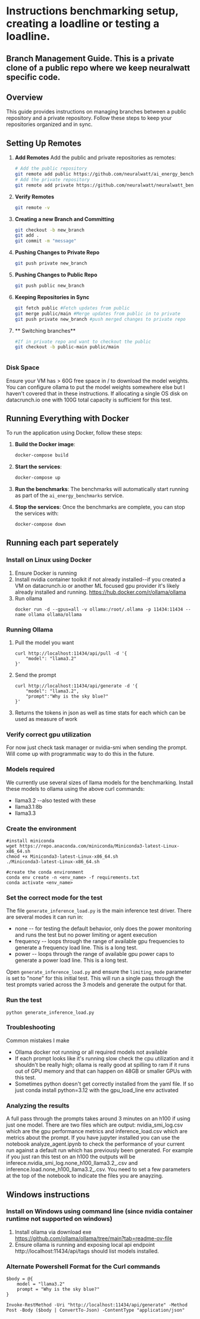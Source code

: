 # Instructions benchmarking setup, creating a loadline or testing a loadline.

## Branch Management Guide.  This is a private clone of a public repo where we keep neuralwatt specific code.

## Overview
This guide provides instructions on managing branches between a public repository and a private repository. Follow these steps to keep your repositories organized and in sync.

## Setting Up Remotes
1. **Add Remotes**
   Add the public and private repositories as remotes:
   ```bash
   # Add the public repository
   git remote add public https://github.com/neuralwatt/ai_energy_benchmarks.git
   # Add the private repository
   git remote add private https://github.com/neuralwatt/neuralwatt_benchmark.git
1. **Verify Remotes**
    ```bash
    git remote -v
1. **Creating a new Branch and Committing**
    ```bash
    git checkout -b new_branch
    git add .
    git commit -m "message"
1. **Pushing Changes to Private Repo**
    ```bash
    git push private new_branch
1. **Pushing Changes to Public Repo**
    ```bash
    git push public new_branch
1. **Keeping Repositories in Sync**
    ```bash
    git fetch public #Fetch updates from public
    git merge public/main #Merge updates from public in to private
    git push private new_branch #push merged changes to private repo
1. ** Switching branches**
    ```bash
    #If in private repo and want to checkout the public
    git checkout -b public-main public/main



### Disk Space
Ensure your VM has > 60G free space in / to download the model weights. You can configure ollama to put the model weights somewhere else but I haven't covered that in these instructions. If allocating a single OS disk on datacrunch.io one with 100G total capacity is sufficient for this test.

## Running Everything with Docker

To run the application using Docker, follow these steps:

1. **Build the Docker image**:
    ```sh
    docker-compose build
    ```

2. **Start the services**:
    ```sh
    docker-compose up
    ```

3. **Run the benchmarks**:
    The benchmarks will automatically start running as part of the `ai_energy_benchmarks` service.

4. **Stop the services**:
    Once the benchmarks are complete, you can stop the services with:
    ```sh
    docker-compose down
    ```

## Running each part seperately

### Install on Linux using Docker
1. Ensure Docker is running
1. Install nvidia container toolkit if not already installed--if you created a VM on datacrunch.io or another ML focused gpu provider it's likely already installed and running.
    https://hub.docker.com/r/ollama/ollama
1. Run ollama 
    ``` 
    docker run -d --gpus=all -v ollama:/root/.ollama -p 11434:11434 --name ollama ollama/ollama
    ```

### Running Ollama
1. Pull the model you want
    ```
    curl http://localhost:11434/api/pull -d '{
        "model": "llama3.2"
    }'
    ```

1. Send the prompt
    ```
    curl http://localhost:11434/api/generate -d '{
        "model": "llama3.2",
        "prompt":"Why is the sky blue?"
    }'
    ```
1. Returns the tokens in json as well as time stats for each which can be used as measure of work

### Verify correct gpu utilization
For now just check task manager or nvidia-smi when sending the prompt. Will come up with programmatic way to do this in the future.

### Models required
We currently use several sizes of llama models for the benchmarking. Install these models to ollama using the above curl commands:
* llama3.2
--also tested with these
* llama3.1:8b
* llama3.3

### Create the environment
```
#install miniconda
wget https://repo.anaconda.com/miniconda/Miniconda3-latest-Linux-x86_64.sh
chmod +x Miniconda3-latest-Linux-x86_64.sh 
./Miniconda3-latest-Linux-x86_64.sh

#create the conda environment
conda env create -n <env_name> -f requirements.txt
conda activate <env_name> 
```

### Set the correct mode for the test
The file `generate_inference_load.py` is the main inference test driver. There are several modes it can run in:
* none -- for testing the default behavior, only does the power monitoring and runs the test but no power limiting or agent execution
* frequency -- loops through the range of available gpu frequencies to generate a frequency load line. This is a long test.
* power -- loops through the range of available gpu power caps to generate a power load line. This is a long test.

Open `generate_inference_load.py` and ensure the `limiting_mode` parameter is set to "none" for this initial test. This will run a single pass through the test prompts varied across the 3 models and generate the output for that. 

### Run the test
```
python generate_inference_load.py
```

### Troubleshooting
Common mistakes I make
* Ollama docker not running or all required models not available
* If each prompt looks like it's running slow check the cpu utilization and it shouldn't be really high; ollama is really good at spilling to ram if it runs out of GPU memory and that can happen on 48GB or smaller GPUs with this test.
* Sometimes python doesn't get correctly installed from the yaml file. If so just conda install python=3.12 with the gpu_load_line env activated

### Analyzing the results
A full pass through the prompts takes around 3 minutes on an h100 if using just one model.
There are two files which are output: nvidia_smi_log.csv which are the gpu performance metrics and inference_load.csv which are metrics about the prompt. If you have jupyter installed you can use the notebook analyze_agent.ipynb to check the performance of your current run against a default run which has previously been generated. For example if you just ran this test on an h100 the outputs will be inferece.nvidia_smi_log.none_h100_llama3.2_<timestamp>.csv and inference.load.none_h100_llama3.2_<timestamp>.csv.  You need to set a few parameters at the top of the notebook to indicate the files you are anayzing.

## Windows instructions

### Install on Windows using command line (since nvidia container runtime not supported on windows)
1. Install ollama via download exe https://github.com/ollama/ollama/tree/main?tab=readme-ov-file
1. Ensure ollama is running and exposing local api endpoint http://localhost:11434/api/tags should list models installed.

### Alternate Powershell Format for the Curl commands
```
$body = @{
    model = "llama3.2"
    prompt = "Why is the sky blue?"
}

Invoke-RestMethod -Uri "http://localhost:11434/api/generate" -Method Post -Body ($body | ConvertTo-Json) -ContentType "application/json"
```

